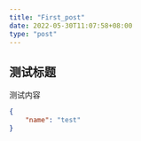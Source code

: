 ```yaml
---
title: "First_post"
date: 2022-05-30T11:07:58+08:00
type: "post"
---
```


## 测试标题

测试内容

```json
{
    "name": "test"
}
```
